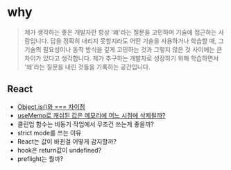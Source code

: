 #  why 

> 제가 생각하는 좋은 개발자란 항상 '왜'라는 질문을 고민하며 기술에 접근하는 사람입니다.
답을 정확히 내리지 못할지라도 어떤 기술을 사용하거나 학습할 때, 그 기술의 필요성이나 동작 방식을 깊게 고민하는 것과 그렇지 않은 것 사이에는 큰 차이가 있다고 생각합니다.
제가 추구하는 개발자로 성장하기 위해 학습하면서 '왜'라는 질문을 내린 것들을 기록하는 공간입니다.

## React
- [Object.is()와 === 차이점](https://github.com/saseungg/why/issues/2)
- [useMemo로 캐쉬된 값은 메모리에 어느 시점에 삭제될까?](https://github.com/saseungg/why/issues/3)
- 클린업 함수는 비동기 작업에서 무조건 쓰는게 좋을까?
- strict mode를 쓰는 이유
- React는 값이 바뀐걸 어떻게 감지할까?
- hook은 return값이 undefined?
- preflight는 뭘까?
